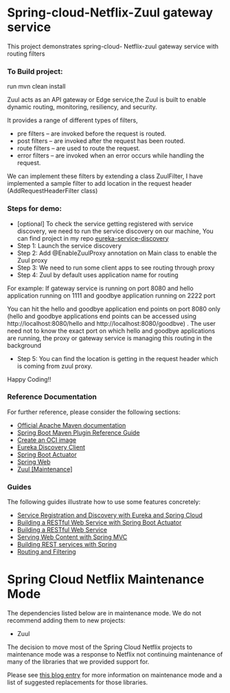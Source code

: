 # Spring-cloud-Netflix-Zuul gateway service
This project demonstrates spring-cloud- Netflix-zuul gateway service with routing filters

### To Build project:
run mvn clean install

Zuul acts as an API gateway or Edge service,the Zuul is built to enable dynamic routing, monitoring, resiliency, and security. 

It provides a range of different types of filters,
* pre filters – are invoked before the request is routed.
* post filters – are invoked after the request has been routed.
* route filters – are used to route the request.
* error filters – are invoked when an error occurs while handling the request.

We can implement these filters by extending a class ZuulFilter, I have implemented a sample filter to add location in the request header (AddRequestHeaderFilter class) 

### Steps for demo:
* [optional] To check the service getting registered with service discovery, we need to run the service discovery on our machine, You can find project in my repo [eureka-service-discovery](https://github.com/santoshmv121/eureka-discovery-server)
* Step 1: Launch the service discovery
* Step 2: Add @EnableZuulProxy annotation on Main class to enable the Zuul proxy
* Step 3: We need to run some client apps to see routing through proxy
* Step 4: Zuul by default uses application name for routing

For example: If gateway service is running on port 8080 and hello application running on 1111 and goodbye application running on 2222 port

You can hit the hello and goodbye application end points on port 8080 only (hello and goodbye applications end points can be accessed using http://localhost:8080/hello and http://localhost:8080/goodbve) . The user need not to know the exact port on which hello and goodbye applications are running, the proxy or gateway service is managing this routing in the background

* Step 5: You can find the location is getting in the request header which is coming from zuul proxy.




Happy Coding!!









### Reference Documentation
For further reference, please consider the following sections:

* [Official Apache Maven documentation](https://maven.apache.org/guides/index.html)
* [Spring Boot Maven Plugin Reference Guide](https://docs.spring.io/spring-boot/docs/2.3.9.BUILD-SNAPSHOT/maven-plugin/reference/html/)
* [Create an OCI image](https://docs.spring.io/spring-boot/docs/2.3.9.BUILD-SNAPSHOT/maven-plugin/reference/html/#build-image)
* [Eureka Discovery Client](https://docs.spring.io/spring-cloud-netflix/docs/current/reference/html/#service-discovery-eureka-clients)
* [Spring Boot Actuator](https://docs.spring.io/spring-boot/docs/2.4.2/reference/htmlsingle/#production-ready)
* [Spring Web](https://docs.spring.io/spring-boot/docs/2.4.2/reference/htmlsingle/#boot-features-developing-web-applications)
* [Zuul [Maintenance]](https://docs.spring.io/spring-cloud-netflix/docs/2.2.x/reference/html/#router-and-filter-zuul)

### Guides
The following guides illustrate how to use some features concretely:

* [Service Registration and Discovery with Eureka and Spring Cloud](https://spring.io/guides/gs/service-registration-and-discovery/)
* [Building a RESTful Web Service with Spring Boot Actuator](https://spring.io/guides/gs/actuator-service/)
* [Building a RESTful Web Service](https://spring.io/guides/gs/rest-service/)
* [Serving Web Content with Spring MVC](https://spring.io/guides/gs/serving-web-content/)
* [Building REST services with Spring](https://spring.io/guides/tutorials/bookmarks/)
* [Routing and Filtering](https://spring.io/guides/gs/routing-and-filtering/)

# Spring Cloud Netflix Maintenance Mode

The dependencies listed below are in maintenance mode. We do not recommend adding them to
new projects:

*  Zuul

The decision to move most of the Spring Cloud Netflix projects to maintenance mode was
a response to Netflix not continuing maintenance of many of the libraries that we provided
support for.

Please see [this blog entry](https://spring.io/blog/2018/12/12/spring-cloud-greenwich-rc1-available-now#spring-cloud-netflix-projects-entering-maintenance-mode)
for more information on maintenance mode and a list of suggested replacements for those
libraries.
